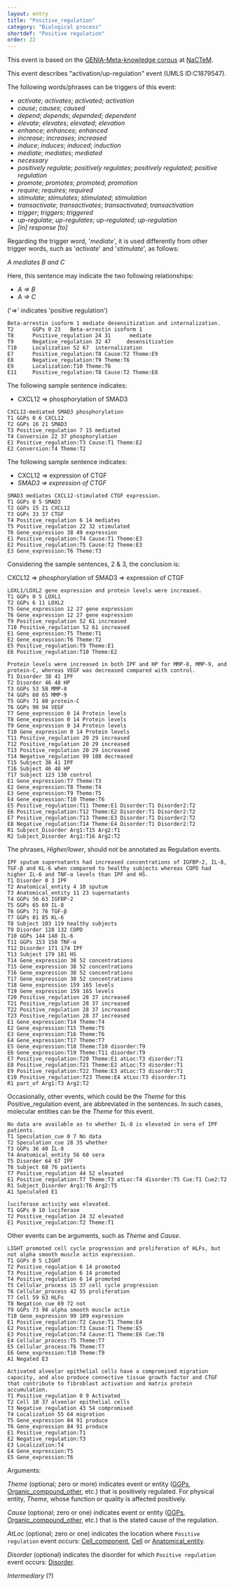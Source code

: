 ```yaml
---
layout: entry
title: "Positive_regulation"
category: "Biological process"
shortdef: "Positive regulation"
order: 22
---
```


This event is based on the <a href="http://www.nactem.ac.uk/meta-knowledge/">GENIA-Meta-knowledge corpus</a> at <a href="http://www.nactem.ac.uk/">NaCTeM</a>.

This event describes "activation/up-regulation" event (UMLS ID:C1879547).

The following words/phrases can be triggers of this event:

- *activate*; *activates*; *activated*; *activation*
- *cause*; *causes*; *caused*
- *depend*; *depends*; *depended*; *dependent*
- *elevate*; *elevates*; *elevated*; *elevation*
- *enhance*; *enhances*; *enhanced*
- *increase*; *increases*; *increased*
- *induce*; *induces*; *induced*; *induction*
- *mediate*; *mediates*; *mediated*
- *necessary*
- *positively regulate*; *positively regulates*; *positively regulated*; *positive regulation*
- *promote*; *promotes*; *promoted*; *promotion*
- *require*; *requires*; *required*
- *stimulate*; *stimulates*; *stimulated*; *stimulation*
- *transactivate*; *transactivates*; *transactivated*; *transactivation*
- *trigger*; *triggers*; *triggered*
- *up-regulate*; *up-regulates*; *up-regulated*; *up-regulation*
- *[in] response [to]*

Regarding the trigger word, '*mediate*', it is used differently from other trigger words, such as '*activate*' and '*stimulate*', as follows:

*A mediates B and C*

Here, this sentence may indicate the two following relationships:
- *A => B*
- *A => C*

('=>' indicates 'positive regulation')

~~~ ann
Beta-arrestin isoform 1 mediate desensitization and internalization.
T2      GGPs 0 23   Beta-arrestin isoform 1
T8      Positive_regulation 24 31      mediate
T9      Negative_regulation 32 47     desensitization
T10     Localization 52 67  internalization
E7      Positive_regulation:T8 Cause:T2 Theme:E9
E8      Negative_regulation:T9 Theme:T6
E9      Localization:T10 Theme:T6
E11     Positive_regulation:T8 Cause:T2 Theme:E8
~~~

The following sample sentence indicates:
- CXCL12 => phosphorylation of SMAD3
~~~ ann
CXCL12-mediated SMAD3 phosphorylation
T1 GGPs 0 6 CXCL12
T2 GGPs 16 21 SMAD3
T3 Positive_regulation 7 15 mediated
T4 Conversion 22 37 phosphorylation
E1 Positive_regulation:T3 Cause:T1 Theme:E2
E2 Conversion:T4 Theme:T2
~~~

The following sample sentence indicates:
- CXCL12 => expression of CTGF
- *SMAD3 => expression of CTGF*
~~~ ann
SMAD3 mediates CXCL12-stimulated CTGF expression.
T1 GGPs 0 5 SMAD3
T2 GGPs 15 21 CXCL12
T3 GGPs 33 37 CTGF
T4 Positive_regulation 6 14 mediates
T5 Positive_regulation 22 32 stimulated
T6 Gene_expression 38 49 expression
E1 Positive_regulation:T4 Cause:T1 Theme:E3
E2 Positive_regulation:T5 Cause:T2 Theme:E3
E3 Gene_expression:T6 Theme:T3
~~~

Considering the sample sentences, 2 & 3, the conclusion is:

CXCL12 => phosphorylation of SMAD3 => expression of CTGF

~~~ ann
LOXL1/LOXL2 gene expression and protein levels were increased.
T1 GGPs 0 5 LOXL1
T2 GGPs 6 11 LOXL2
T5 Gene_expression 12 27 gene expression
T6 Gene_expression 12 27 gene expression
T9 Positive_regulation 52 61 increased
T10 Positive_regulation 52 61 increased
E1 Gene_expression:T5 Theme:T1
E2 Gene_expression:T6 Theme:T2
E5 Positive_regulation:T9 Theme:E1
E6 Positive_regulation:T10 Theme:E2
~~~

<!--
~~~ ann
LOXL1/LOXL2 gene expression and protein levels were increased.
T1 GGPs 0 5;12 16 LOXL1 gene
T2 GGPs 6 16 LOXL2 gene
T3 GGPs 0 5;32 39 LOXL1 protein
T4 GGPs 6 11;32 39 LOXL2 protein
T5 Gene_expression 12 27 gene expression
T6 Gene_expression 12 27 gene expression
T7 Gene_expression 32 46 protein levels
T8 Gene_expression 32 46 protein levels
T9 Positive_regulation 52 61 increased
T10 Positive_regulation 52 61 increased
T11 Positive_regulation 52 61 increased
T12 Positive_regulation 52 61 increased
E1 Gene_expression:T5 Theme:T1
E2 Gene_expression:T6 Theme:T2
E3 Gene_expression:T7 Theme:T3
E4 Gene_expression:T8 Theme:T4
E5 Positive_regulation:T9 Theme:E1
E6 Positive_regulation:T10 Theme:E2
E7 Positive_regulation:T11 Theme:E3
E8 Positive_regulation:T12 Theme:E4
~~~
-->

~~~ ann
Protein levels were increased in both IPF and HP for MMP-8, MMP-9, and protein-C, whereas VEGF was decreased compared with control.
T1 Disorder 38 41 IPF
T2 Disorder 46 48 HP
T3 GGPs 53 58 MMP-8
T4 GGPs 60 65 MMP-9
T5 GGPs 71 80 protein-C
T6 GGPs 90 94 VEGF
T7 Gene_expression 0 14 Protein levels
T8 Gene_expression 0 14 Protein levels
T9 Gene_expression 0 14 Protein levels
T10 Gene_expression 0 14 Protein levels
T11 Positive_regulation 20 29 increased
T12 Positive_regulation 20 29 increased
T13 Positive_regulation 20 29 increased
T14 Negative_regulation 99 108 decreased
T15 Subject 38 41 IPF
T16 Subject 46 48 HP
T17 Subject 123 130 control 
E1 Gene_expression:T7 Theme:T3
E2 Gene_expression:T8 Theme:T4
E3 Gene_expression:T9 Theme:T5
E4 Gene_expression:T10 Theme:T6
E5 Positive_regulation:T11 Theme:E1 Disorder:T1 Disorder2:T2
E6 Positive_regulation:T12 Theme:E2 Disorder:T1 Disorder2:T2
E7 Positive_regulation:T13 Theme:E3 Disorder:T1 Disorder2:T2
E8 Negative_regulation:T14 Theme:E4 Disorder:T1 Disorder2:T2
R1 Subject_Disorder Arg1:T15 Arg2:T1
R2 Subject_Disorder Arg1:T16 Arg2:T2
~~~

<!---
~~~ ann
Protein levels were increased in both IPF and HP for MMP-8, MMP-9, and protein-C, whereas VEGF was decreased compared with control.
T1 Disorder 38 41 IPF
T2 Disorder 46 48 HP
T3 GGPs 53 58 MMP-8
T4 GGPs 60 65 MMP-9
T5 GGPs 71 80 protein-C
T6 GGPs 90 94 VEGF
T7 Gene_expression 0 14 Protein levels
T8 Gene_expression 0 14 Protein levels
T9 Gene_expression 0 14 Protein levels
T10 Gene_expression 0 14 Protein levels
T11 Positive_regulation 20 29 increased
T12 Positive_regulation 20 29 increased
T13 Positive_regulation 20 29 increased
T14 Negative_regulation 99 108 decreased
T18 Positive_regulation 20 29 increased
T19 Positive_regulation 20 29 increased
T20 Positive_regulation 20 29 increased
T21 Negative_regulation 99 108 decreased
T15 Subject 38 41 IPF
T16 Subject 46 48 HP
T17 Subject 123 130 control 
E1 Gene_expression:T7 Theme:T3
E2 Gene_expression:T8 Theme:T4
E3 Gene_expression:T9 Theme:T5
E4 Gene_expression:T10 Theme:T6
E5 Positive_regulation:T11 Theme:E1 Subject:T15 Subject2:T16
E6 Positive_regulation:T12 Theme:E2 Subject:T15 Subject2:T16
E7 Positive_regulation:T13 Theme:E3 Subject:T15 Subject2:T16
E8 Positive_regulation:T18 Theme:E1 Subject:T17
E9 Positive_regulation:T19 Theme:E2 Subject:T17
E10 Positive_regulation:T20 Theme:E3 Subject:T17
E11 Negative_regulation:T14 Theme:E4 Subject:T15 Subject2:T16
E12 Negative_regulation:T21 Theme:E4 Subject:T17
R1 Subject_Disorder Arg1:T15 Arg2:T1
R2 Subject_Disorder Arg1:T16 Arg2:T2
A1 Negated E8
A2 Negated E9
A3 Negated E10
A4 Negated E12
~~~
~~~ ann
Protein levels were increased in both IPF and HP for MMP-8, MMP-9, and protein-C, whereas VEGF was decreased compared with control.
T1 Disorder 38 41 IPF
T2 Disorder 46 48 HP
T3 GGPs 53 58 MMP-8
T4 GGPs 60 65 MMP-9
T5 GGPs 71 80 protein-C
T6 GGPs 90 94 VEGF
T7 Gene_expression 0 14 Protein levels
T8 Gene_expression 0 14 Protein levels
T9 Gene_expression 0 14 Protein levels
T10 Gene_expression 0 14 Protein levels
T11 Positive_regulation 20 29 increased
T12 Positive_regulation 20 29 increased
T13 Positive_regulation 20 29 increased
T14 Negative_regulation 99 108 decreased
T18 Positive_regulation 20 29 increased
T19 Positive_regulation 20 29 increased
T20 Positive_regulation 20 29 increased
T21 Negative_regulation 99 108 decreased
T15 Subject 38 41 IPF
T16 Subject 46 48 HP
T17 Subject 123 130 control 
E1 Gene_expression:T7 Theme:T3
E2 Gene_expression:T8 Theme:T4
E3 Gene_expression:T9 Theme:T5
E4 Gene_expression:T10 Theme:T6
E5 Positive_regulation:T11 Theme:E1 Subject:T15 Subject2:T16
E6 Positive_regulation:T12 Theme:E2 Subject:T15 Subject2:T16
E7 Positive_regulation:T13 Theme:E3 Subject:T15 Subject2:T16
E8 Positive_regulation:T18 Theme:E1 Subject:T17
E9 Positive_regulation:T19 Theme:E2 Subject:T17
E10 Positive_regulation:T20 Theme:E3 Subject:T17
E11 Negative_regulation:T14 Theme:E4 Subject:T15 Subject2:T16
E12 Negative_regulation:T21 Theme:E4 Subject:T17
R1 Subject_Disorder Arg1:T15 Arg2:T1
R2 Subject_Disorder Arg1:T16 Arg2:T2
A1 Manner E8 low
A2 Manner E9 low
A3 Manner E10 low
A4 Manner E12 low
~~~
--->

The phrases, *Higher/lower*, should not be annotated as Regulation events.

~~~ ann
IPF sputum supernatants had increased concentrations of IGFBP-2, IL-8, TGF-β and KL-6 when compared to healthy subjects whereas COPD had higher IL-6 and TNF-α levels than IPF and HS.
T1 Disorder 0 3 IPF
T2 Anatomical_entity 4 10 sputum
T3 Anatomical_entity 11 23 supernatants
T4 GGPs 56 63 IGFBP-2
T5 GGPs 65 69 IL-8
T6 GGPs 71 76 TGF-β
T7 GGPs 81 85 KL-6
T8 Subject 103 119 healthy subjects
T9 Disorder 128 132 COPD
T10 GGPs 144 148 IL-6
T11 GGPs 153 158 TNF-α
T12 Disorder 171 174 IPF
T13 Subject 179 181 HS
T14 Gene_expression 38 52 concentrations
T15 Gene_expression 38 52 concentrations
T16 Gene_expression 38 52 concentrations
T17 Gene_expression 38 52 concentrations
T18 Gene_expression 159 165 levels
T19 Gene_expression 159 165 levels
T20 Positive_regulation 28 37 increased
T21 Positive_regulation 28 37 increased
T22 Positive_regulation 28 37 increased
T23 Positive_regulation 28 37 increased
E1 Gene_expression:T14 Theme:T4
E2 Gene_expression:T15 Theme:T5
E3 Gene_expression:T16 Theme:T6
E4 Gene_expression:T17 Theme:T7
E5 Gene_expression:T18 Theme:T10 disorder:T9
E6 Gene_expression:T19 Theme:T11 disorder:T9
E7 Positive_regulation:T20 Theme:E1 atLoc:T3 disorder:T1
E8 Positive_regulation:T21 Theme:E2 atLoc:T3 disorder:T1
E9 Positive_regulation:T22 Theme:E3 atLoc:T3 disorder:T1
E10 Positive_regulation:T23 Theme:E4 atLoc:T3 disorder:T1
R1 part_of Arg1:T3 Arg2:T2
~~~

Occasionally, other events, which could be the *Theme* for this Positive_regulation event, are abbreviated in the sentences. In such cases, molecular entities can be the *Theme* for this event.

~~~ ann
No data are available as to whether IL-8 is elevated in sera of IPF patients.
T1 Speculation_cue 0 7 No data
T2 Speculation_cue 28 35 whether
T3 GGPs 36 40 IL-8
T4 Anatomical_entity 56 60 sera
T5 Disorder 64 67 IPF
T6 Subject 68 76 patients
T7 Positive_regulation 44 52 elevated
E1 Positive_regulation:T7 Theme:T3 atLoc:T4 disorder:T5 Cue:T1 Cue2:T2
R1 Subject_Disorder Arg1:T6 Arg2:T5
A1 Speculated E1
~~~

~~~ ann
luciferase activity was elevated.
T1 GGPs 0 10 luciferase
T2 Positive_regulation 24 32 elevated
E1 Positive_regulation:T2 Theme:T1
~~~

Other events can be arguments, such as *Theme* and *Cause*.
~~~ ann
LIGHT promoted cell cycle progression and proliferation of HLFs, but not alpha smooth muscle actin expression.
T1 GGPs 0 5 LIGHT
T2 Positive_regulation 6 14 promoted
T3 Positive_regulation 6 14 promoted
T4 Positive_regulation 6 14 promoted
T5 Cellular_process 15 37 cell cycle progression
T6 Cellular_process 42 55 proliferation
T7 Cell 59 63 HLFs
T8 Negation_cue 69 72 not
T9 GGPs 73 98 alpha smooth muscle actin
T10 Gene_expression 99 109 expression
E1 Positive_regulation:T2 Cause:T1 Theme:E4
E2 Positive_regulation:T3 Cause:T1 Theme:E5
E3 Positive_regulation:T4 Cause:T1 Theme:E6 Cue:T8
E4 Cellular_process:T5 Theme:T7
E5 Cellular_process:T6 Theme:T7
E6 Gene_expression:T10 Theme:T9
A1 Negated E3
~~~
~~~ ann
Activated alveolar epithelial cells have a compromised migration capacity, and also produce connective tissue growth factor and CTGF that contribute to fibroblast activation and matrix protein accumulation.
T1 Positive_regulation 0 9 Activated
T2 Cell 10 37 alveolar epithelial cells
T3 Negative_regulation 43 54 compromised
T4 Localization 55 64 migration
T5 Gene_expression 84 91 produce
T6 Gene_expression 84 91 produce
E1 Positive_regulation:T1
E2 Negative_regulation:T3
E3 Localization:T4
E4 Gene_expression:T5
E5 Gene_expression:T6
~~~

Arguments:

*Theme* (optional; zero or more) indicates event or entity ([GGPs](), [Organic_compound_other](), etc.) that is positively regulated. For physical entity, *Theme*, whose function or quality is affected positively.

*Cause* (optional; zero or one) indicates event or entity ([GGPs](), [Organic_compound_other](), etc.) that is the stated cause of the regulation.

*AtLoc* (optional; zero or one) indicates the location where `Positive regulation` event occurs: [Cell_component](), [Cell]() or [Anatomical_entity]().

*Disorder* (optional) indicates the disorder for which `Positive regulation` event occurs: [Disorder]().

*Intermediary* (?)

<!---
The *atLoc*, *fromLoc* and *toLoc* for this event must be [Subject](), [Anatomical_entity](), [Cell](), [Cell_component]() and [Entity Property]().

The other arguments, such as *Cause*, *Theme*, *Participant*, and *Product*, for this event can be any entities or events.
--->

<!--details-->



